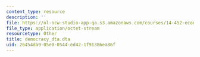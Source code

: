 ```yaml
---
content_type: resource
description: ''
file: https://ol-ocw-studio-app-qa.s3.amazonaws.com/courses/14-452-economic-growth-fall-2016/26454da905e00544ed421f91386ea86f_democracy_dta.dta
file_type: application/octet-stream
resourcetype: Other
title: democracy_dta.dta
uid: 26454da9-05e0-0544-ed42-1f91386ea86f
---
```

